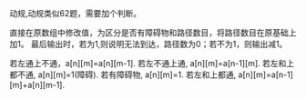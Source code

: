 动规,动规类似62题，需要加个判断。

直接在原数组中修改值，为区分是否有障碍物和路径数目，将路径数目在原基础上加1。
最后输出时，若为1,则说明无法到达，路径数为0；若不为1，则输出减1。

若左通上不通，a[n][m]=a[n][m-1].
若左不通上通, a[n][m]=a[n-1][m].
若左和上都不通, a[n][m]=1(障碍).
若有障碍物, a[n][m]=1.
若左和上都通, a[n][m]=a[n-1][m]+a[n][m-1].
